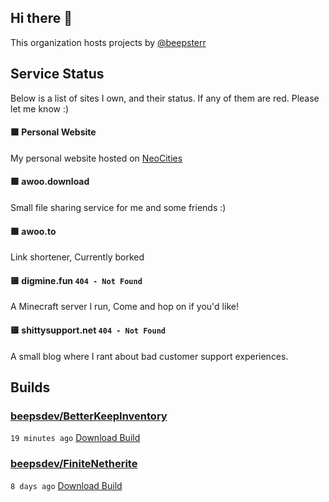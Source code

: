 ## Hi there 👋

This organization hosts projects by [@beepsterr](https://github.com/BeepSterr)
## Service Status
Below is a list of sites I own, and their status. 
If any of them are red. Please let me know :)


#### 🟩 Personal Website

My personal website hosted on [NeoCities](https://neocities.org/)
#### 🟩 awoo.download

Small file sharing service for me and some friends :)
#### 🟩 awoo.to

Link shortener, Currently borked
#### 🟨 digmine.fun `404 - Not Found`

A Minecraft server I run, Come and hop on if you'd like!
#### 🟨 shittysupport.net `404 - Not Found`

A small blog where I rant about bad customer support experiences.

## Builds
### [beepsdev/BetterKeepInventory](https://github.com/beepsdev/BetterKeepInventory)

`19 minutes ago` [Download Build](https://github.com/beepsdev/BetterKeepInventory/suites/6474601959/artifacts/239681601)
### [beepsdev/FiniteNetherite](https://github.com/beepsdev/FiniteNetherite)

`8 days ago` [Download Build](https://github.com/beepsdev/FiniteNetherite/suites/6362450050/artifacts/229833502)

